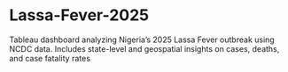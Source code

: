 # Lassa-Fever-2025
Tableau dashboard analyzing Nigeria’s 2025 Lassa Fever outbreak using NCDC data. Includes state-level and geospatial insights on cases, deaths, and case fatality rates
